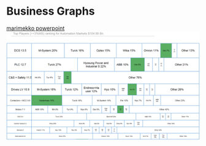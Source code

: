 # Business Graphs
[marimekko powerpoint](https://rawgit.com/gbrault/businessgraphs/master/index.html)
![atlt](images/marimekko.png)
